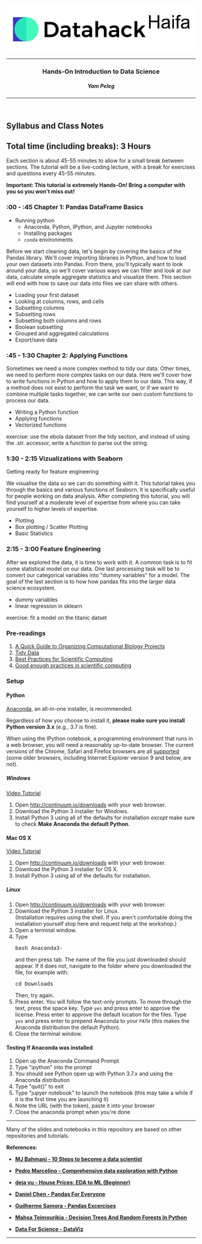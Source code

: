 <!-- #region -->


<p align="center">
<img align="center" width="600" src="imgs/logo.png">
<hr>
<h3 align="center">Hands-On Introduction to Data Science</h3>
<h5 align="center">Yam Peleg</h5>
</p>

<hr>
<br>

## Syllabus and Class Notes




## Total time (including breaks): 3 Hours

Each section is about 45-55 minutes to allow for a small break between sections.
The tutorial will be a live-coding lecture, with a break for exercises and questions every 45-55 minutes.

<b>Important: This tutorial is extremely Hands-On! Bring a computer with you so you won't miss out! </b>

### :00 - :45 Chapter 1: Pandas DataFrame Basics

- Running python
	- Anaconda, Python, IPython, and Jupyter notebooks
	- Installing packages
	- `conda` environments

Before we start cleaning data, let's begin by covering the basics of the Pandas library. We'll cover importing libraries in Python, and how to load your own datasets into Pandas. From there, you'll typically want to look around your data, so we'll cover various ways we can filter and look at our data, calculate simple aggregate statistics and visualize them. This section will end with how to save our data into files we can share with others.

- Loading your first dataset
- Looking at columns, rows, and cells
- Subsetting columns
- Subsetting rows
- Subsetting both columns and rows
- Boolean subsetting
- Grouped and aggregated calculations
- Export/save data

<!-- #endregion -->

### :45 - 1:30 Chapter 2: Applying Functions

Sometimes we need a more complex method to tidy our data. Other times, we need to perform more complex tasks on our data. Here we'll cover how to write functions in Python and how to apply them to our data. This way, if a method does not exist to perform the task we want, or if we want to combine multiple tasks together, we can write our own custom functions to process our data.

- Writing a Python function
- Applying functions
- Vectorized functions

exercise: use the ebola dataset from the tidy section, and instead of using the .str. accessor, write a function to parse out the string.

### 1:30 - 2:15 Vizualizations with Seaborn

Getting ready for feature engineering

We visualise the data so we can do something with it.
This tutorial takes you through the basics and various functions of Seaborn. It is specifically useful for people working on data analysis. After completing this tutorial, you will find yourself at a moderate level of expertise from where you can take yourself to higher levels of expertise.

- Plotting
- Box plotting / Scatter Plotting
- Basic Statistics 

### 2:15 - 3:00 Feature Engineering

After we explored the data, it is time to work with it.
A common task is to fit some statistical model on our data.
One last processing task will be to convert our categorical variables into "dummy variables" for a model.
The goal of the last section is to how how pandas fits into the larger data science ecosystem.

- dummy variables
- linear regression in sklearn

exercise: fit a model on the titanic datset

<!-- #region -->



### Pre-readings

1. [A Quick Guide to Organizing Computational Biology Projects][1]
2. [Tidy Data][2]
3. [Best Practices for Scientific Computing][3]
4. [Good enough practices in scientific computing][4]

### Setup

#### Python
<a href="https://www.anaconda.com/download/">Anaconda</a>,
an all-in-one installer, is recommended.

Regardless of how you choose to install it,
<strong>please make sure you install Python version 3.x</strong>
(e.g., 3.7 is fine).

When using the IPython notebook, a programming environment
that runs in a web browser, you will need a reasonably
up-to-date browser. The current versions of the Chrome, Safari and
Firefox browsers are all
<a href="http://ipython.org/ipython-doc/2/install/install.html#browser-compatibility">supported</a>
(some older browsers, including Internet Explorer version 9
and below, are not).

##### Windows
<a href="https://www.youtube.com/watch?v=xxQ0mzZ8UvA">Video Tutorial</a>
<ol>
<li>Open <a href="https://www.anaconda.com/download/">http://continuum.io/downloads</a> with your web browser.</li>
<li>Download the Python 3 installer for Windows.</li>
<li>Install Python 3 using all of the defaults for installation <em>except</em> make sure to check <strong>Make Anaconda the default Python</strong>.</li>
</ol>

#### Mac OS X
<a href="https://www.youtube.com/watch?v=TcSAln46u9U">Video Tutorial</a>
<ol>
<li>Open <a href="http://continuum.io/downloads">http://continuum.io/downloads</a> with your web browser.</li>
<li>Download the Python 3 installer for OS X.</li>
<li>Install Python 3 using all of the defaults for installation.</li>
</ol>

##### Linux
<ol>
<li>Open <a href="http://continuum.io/downloads">http://continuum.io/downloads</a> with your web browser.</li>
<li>Download the Python 3 installer for Linux.<br>
(Installation requires using the shell. If you aren't
comfortable doing the installation yourself
stop here and request help at the workshop.)
</li>
<li>
Open a terminal window.
</li>
<li>
Type <pre>bash Anaconda3-</pre> and then press
tab. The name of the file you just downloaded should
appear. If it does not, navigate to the folder where you
downloaded the file, for example with:
<pre>cd Downloads</pre>
Then, try again.
</li>
<li>
Press enter. You will follow the text-only prompts. To move through
the text, press the space key. Type <code>yes</code> and
press enter to approve the license. Press enter to approve the
default location for the files. Type <code>yes</code> and
press enter to prepend Anaconda to your <code>PATH</code>
(this makes the Anaconda distribution the default Python).
</li>
<li>
Close the terminal window.
</ol>

#### Testing If Anaconda was installed
<!-- #endregion -->

1. Open up the Anaconda Command Prompt
2. Type "ipython" into the prompt
3. You should see Python open up with Python 3.7.x and using the Anaconda distribution
4. Type "quit()" to exit
5. Type "jupyer notebook" to launch the notebook (this may take a while if it is the first time you are launching it)
6. Note the URL (with the token), paste it into your browser
7. Close the anaconda prompt when you're done

[1]: https://journals.plos.org/ploscompbiol/article?id=10.1371/journal.pcbi.1000424
[2]: http://vita.had.co.nz/papers/tidy-data.html
[3]: https://journals.plos.org/plosbiology/article?id=10.1371/journal.pbio.1001745
[4]: https://journals.plos.org/ploscompbiol/article?id=10.1371/journal.pcbi.1005510


<hr>

Many of the slides and notebooks in this repository are based on other repositories and tutorials. 

**References:**  

* **[MJ Bahmani - 10 Steps to become a data scientist](https://www.kaggle.com/mjbahmani/10-steps-to-become-a-data-scientist)**

* **[Pedro Marcelino - Comprehensive data exploration with Python](https://www.kaggle.com/pmarcelino/comprehensive-data-exploration-with-python)**

* **[deja vu - House Prices: EDA to ML (Beginner)](https://www.kaggle.com/dejavu23/house-prices-eda-to-ml-beginner)**

* **[Daniel Chen - Pandas For Everyone](https://github.com/chendaniely/pandas_for_everyone)**

* **[Guilherme Samora - Pandas Excercises](https://github.com/guipsamora/pandas_exercises)**

* **[Mahsa Teimourikia - Decision Trees And Random Forests In Python](https://github.com/mahsa-teimourikia/DecisionTreesAndRandomForestsInPython)**

* **[Data For Science - DataViz](https://github.com/DataForScience/DataViz)**

<hr>
